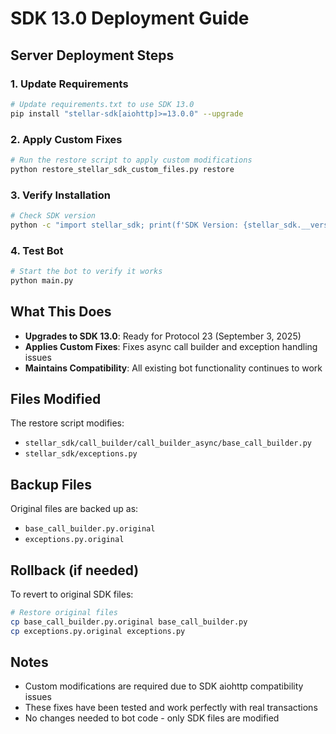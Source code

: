 # SDK 13.0 Deployment Guide

## Server Deployment Steps

### 1. Update Requirements
```bash
# Update requirements.txt to use SDK 13.0
pip install "stellar-sdk[aiohttp]>=13.0.0" --upgrade
```

### 2. Apply Custom Fixes
```bash
# Run the restore script to apply custom modifications
python restore_stellar_sdk_custom_files.py restore
```

### 3. Verify Installation
```bash
# Check SDK version
python -c "import stellar_sdk; print(f'SDK Version: {stellar_sdk.__version__}')"
```

### 4. Test Bot
```bash
# Start the bot to verify it works
python main.py
```

## What This Does

- **Upgrades to SDK 13.0**: Ready for Protocol 23 (September 3, 2025)
- **Applies Custom Fixes**: Fixes async call builder and exception handling issues
- **Maintains Compatibility**: All existing bot functionality continues to work

## Files Modified

The restore script modifies:
- `stellar_sdk/call_builder/call_builder_async/base_call_builder.py`
- `stellar_sdk/exceptions.py`

## Backup Files

Original files are backed up as:
- `base_call_builder.py.original`
- `exceptions.py.original`

## Rollback (if needed)

To revert to original SDK files:
```bash
# Restore original files
cp base_call_builder.py.original base_call_builder.py
cp exceptions.py.original exceptions.py
```

## Notes

- Custom modifications are required due to SDK aiohttp compatibility issues
- These fixes have been tested and work perfectly with real transactions
- No changes needed to bot code - only SDK files are modified
